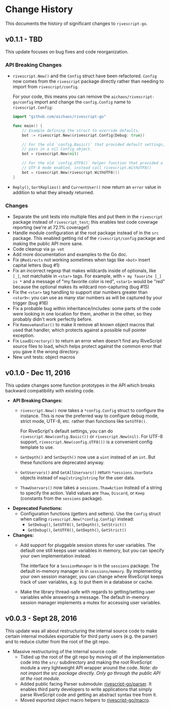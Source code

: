 # Change History

This documents the history of significant changes to `rivescript-go`.

## v0.1.1 - TBD

This update focuses on bug fixes and code reorganization.

### API Breaking Changes

* `rivescript.New()` and the `Config` struct have been refactored. `Config`
  now comes from the `rivescript` package directly rather than needing to
  import from `rivescript/config`.

  For your code, this means you can remove the `aichaos/rivescript-go/config`
  import and change the `config.Config` name to `rivescript.Config`:

  ```go
  import "github.com/aichaos/rivescript-go"

  func main() {
      // Example defining the struct to override defaults.
      bot := rivescript.New(&rivescript.Config{Debug: true})

      // For the old `config.Basic()` that provided default settings, just
      // pass in a nil Config object.
      bot = rivescript.New(nil)

      // For the old `config.UTF8()` helper function that provided a Config with
      // UTF-8 mode enabled, instead call rivescript.WithUTF8()
      bot = rivescript.New(rivescript.WithUTF8())
  }
  ```
* `Reply()`, `SortReplies()` and `CurrentUser()` now return an `error` value
  in addition to what they already returned.

### Changes

* Separate the unit tests into multiple files and put them in the `rivescript`
  package instead of `rivescript_test`; this enables test code coverage
  reporting (we're at 72.1% coverage!)
* Handle module configuration at the root package instead of in the `src`
  package. This enabled getting rid of the `rivescript/config` package and
  making the public API more sane.
* Code cleanup via `go vet`
* Add more documentation and examples to the Go doc.
* Fix `@Redirects` not working sometimes when tags like `<bot>` insert capital
  letters (bug #1)
* Fix an incorrect regexp that makes wildcards inside of optionals, like `[_]`,
  not matchable in `<star>` tags. For example, with `+ my favorite [_] is *`
  and a message of "my favorite color is red", `<star1>` would be "red" because
  the optional makes its wildcard non-capturing (bug #15)
* Fix the `<star>` tag handling to support star numbers greater than `<star9>`:
  you can use as many star numbers as will be captured by your trigger (bug #16)
* Fix a probable bug within inheritance/includes: some parts of the code were
  looking in one location for them, another in the other, so they probably
  didn't work perfectly before.
* Fix `RemoveHandler()` to make it remove all known object macros that used that
  handler, which protects against a possible null pointer exception.
* Fix `LoadDirectory()` to return an error when doesn't find any RiveScript
  source files to load, which helps protect against the common error that you
  gave it the wrong directory.
* New unit tests: object macros

## v0.1.0 - Dec 11, 2016

This update changes some function prototypes in the API which breaks backward
compatibility with existing code.

* **API Breaking Changes:**
  * `rivescript.New()` now takes a `*config.Config` struct to configure the
    instance. This is now the preferred way to configure debug mode, strict
    mode, UTF-8, etc. rather than functions like `SetUTF8()`.

    For RiveScript's default settings, you can do `rivescript.New(config.Basic())`
    or `rivescript.New(nil)`. For UTF-8 support, `rivescript.New(config.UTF8())`
    is a convenient config template to use.
  * `GetDepth()` and `SetDepth()` now use a `uint` instead of an `int`. But
    these functions are deprecated anyway.
  * `GetUservars()` and `GetAllUservars()` return `*sessions.UserData` objects
    instead of `map[string]string` for the user data.
  * `ThawUservars()` now takes a `sessions.ThawAction` instead of a string to
    specify the action. Valid values are `Thaw`, `Discard`, or `Keep`
    (constants from the `sessions` package).
* **Deprecated Functions:**
  * Configuration functions (getters and setters). Use the `Config` struct
    when calling `rivescript.New(*config.Config)` instead:
    * `SetDebug()`, `SetUTF8()`, `SetDepth()`, `SetStrict()`
    * `GetDebug()`, `GetUTF8()`, `GetDepth()`, `GetStrict()`
* **Changes:**
  * Add support for pluggable session stores for user variables. The default
    one still keeps user variables in memory, but you can specify your own
    implementation instead.

    The interface for a `SessionManager` is in the `sessions` package. The
    default in-memory manager is in `sessions/memory`. By implementing your own
    session manager, you can change where RiveScript keeps track of user
    variables, e.g. to put them in a database or cache.
  * Make the library thread-safe with regards to getting/setting user variables
    while answering a message. The default in-memory session manager implements
    a mutex for accessing user variables.

## v0.0.3 - Sept 28, 2016

This update was all about restructuring the internal source code to make certain
internal modules exportable for third party users (e.g. the parser) and to
reduce clutter from the root of the git repo.

* Massive restructuring of the internal source code:
  * Tidied up the root of the git repo by moving *all* of the implementation
    code into the `src/` subdirectory and making the root RiveScript module a
    very lightweight API wrapper around the code. *Note: do not import the
    src package directly. Only go through the public API at the root module.*
  * Added public facing Parser submodule:
    [rivescript-go/parser](https://github.com/aichaos/rivescript-go/tree/master/parser).
    It enables third party developers to write applications that simply parse
    RiveScript code and getting an abstract syntax tree from it.
  * Moved exported object macro helpers to
    [rivescript-go/macro](https://github.com/aichaos/rivescript-go/tree/master/macro).
